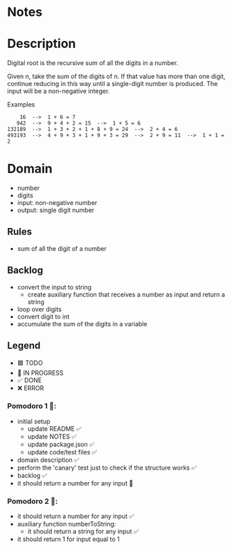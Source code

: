 # Notes

# Description

Digital root is the recursive sum of all the digits in a number.

Given n, take the sum of the digits of n. If that value has more than one digit, continue reducing in this way until a single-digit number is produced. The input will be a non-negative integer.

Examples

```
    16  -->  1 + 6 = 7
   942  -->  9 + 4 + 2 = 15  -->  1 + 5 = 6
132189  -->  1 + 3 + 2 + 1 + 8 + 9 = 24  -->  2 + 4 = 6
493193  -->  4 + 9 + 3 + 1 + 9 + 3 = 29  -->  2 + 9 = 11  -->  1 + 1 = 2
```

# Domain

- number
- digits
- input: non-negative number
- output: single digit number

## Rules
- sum of all the digit of a number

## Backlog
- convert the input to string
  - create auxiliary function that receives a number as input and return a string
- loop over digits
- convert digit to int
- accumulate the sum of the digits in a variable

## Legend

- 🟩 TODO
- 🚧 IN PROGRESS
- ✅ DONE
- ❌ ERROR

### Pomodoro 1 🍅:

- initial setup
  - update README ✅
  - update NOTES ✅
  - update package.json ✅
  - update code/test files ✅
- domain description ✅
- perform the 'canary' test just to check if the structure works ✅
- backlog ✅
- it should return a number for any input 🚧

### Pomodoro 2 🍅:

- it should return a number for any input ✅
- auxiliary function numberToString:
  - it should return a string for any input ✅
- it should return 1 for input equal to 1
